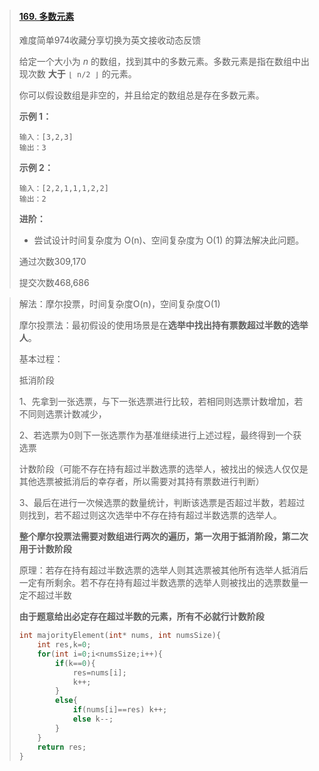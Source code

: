 > #### [169. 多数元素](https://leetcode-cn.com/problems/majority-element/)
>
> 难度简单974收藏分享切换为英文接收动态反馈
>
> 给定一个大小为 *n* 的数组，找到其中的多数元素。多数元素是指在数组中出现次数 **大于** `⌊ n/2 ⌋` 的元素。
>
> 你可以假设数组是非空的，并且给定的数组总是存在多数元素。
>
>  
>
> **示例 1：**
>
> ```
> 输入：[3,2,3]
> 输出：3
> ```
>
> **示例 2：**
>
> ```
> 输入：[2,2,1,1,1,2,2]
> 输出：2
> ```
>
>  
>
> **进阶：**
>
> - 尝试设计时间复杂度为 O(n)、空间复杂度为 O(1) 的算法解决此问题。
>
> 通过次数309,170
>
> 提交次数468,686

> 解法：摩尔投票，时间复杂度O(n)，空间复杂度O(1)
>
> 摩尔投票法：最初假设的使用场景是在**选举中找出持有票数超过半数的选举人**。
>
> 基本过程：
>
> 抵消阶段
>
> ​	1、先拿到一张选票，与下一张选票进行比较，若相同则选票计数增加，若不同则选票计数减少，
>
> ​	2、若选票为0则下一张选票作为基准继续进行上述过程，最终得到一个获选票
>
> 计数阶段（可能不存在持有超过半数选票的选举人，被找出的候选人仅仅是其他选票被抵消后的幸存者，所以需要对其持有票数进行判断）
>
> ​	3、最后在进行一次候选票的数量统计，判断该选票是否超过半数，若超过则找到，若不超过则这次选举中不存在持有超过半数选票的选举人。
>
> **整个摩尔投票法需要对数组进行两次的遍历，第一次用于抵消阶段，第二次用于计数阶段**
>
> 原理：若存在持有超过半数选票的选举人则其选票被其他所有选举人抵消后一定有所剩余。若不存在持有超过半数选票的选举人则被找出的选票数量一定不超过半数
>
> **由于题意给出必定存在超过半数的元素，所有不必就行计数阶段**
>
> ```c
> int majorityElement(int* nums, int numsSize){
>     int res,k=0;
>     for(int i=0;i<numsSize;i++){
>         if(k==0){
>             res=nums[i];
>             k++;
>         }
>         else{
>             if(nums[i]==res) k++;
>             else k--;
>         }
>     }
>     return res;
> }
> ```
>
> 